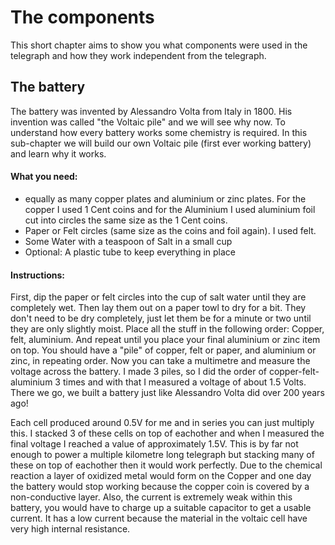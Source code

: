 # The components
This short chapter aims to show you what components were used in the telegraph and how they work independent from the telegraph. 

## The battery
The battery was invented by Alessandro Volta from Italy in 1800. His invention was called "the Voltaic pile" and we will see why now. 
To understand how every battery works some chemistry is required. In this sub-chapter we will build our own Voltaic pile (first ever working battery) and learn why it works.

#### What you need:
- equally as many copper plates and aluminium or zinc plates. For the copper I used 1 Cent coins and for the Aluminium I used aluminium foil cut into circles the same size as the 1 Cent coins.
- Paper or Felt circles (same size as the coins and foil again). I used felt. 
- Some Water with a teaspoon of Salt in a small cup
- Optional: A plastic tube to keep everything in place

#### Instructions:
First, dip the paper or felt circles into the cup of salt water until they are completely wet. Then lay them out on a paper towl to dry for a bit. They don't need to be dry completely, just let them be for a minute or two until they are only slightly moist. 
Place all the stuff in the following order: Copper, felt, aluminium. And repeat until you place your final aluminium or zinc item on top. You should have a "pile" of copper, felt or paper, and aluminium or zinc, in repeating order. 
Now you can take a multimetre and measure the voltage across the battery. I made 3 piles, so I did the order of copper-felt-aluminium 3 times and with that I measured a voltage of about 1.5 Volts.
There we go, we built a battery just like Alessandro Volta did over 200 years ago! 

Each cell produced around 0.5V for me and in series you can just multiply this. I stacked 3 of these cells on top of eachother and when I measured the final voltage I reached a value of approximately 1.5V. This is by far not enough to power a multiple kilometre long telegraph but stacking many of these on top of eachother then it would work perfectly.
Due to the chemical reaction a layer of oxidized metal would form on the Copper and one day the battery would stop working because the copper coin is covered by a non-conductive layer. 
Also, the current is extremely weak within this battery, you would have to charge up a suitable capacitor to get a usable current. It has a low current because the material in the voltaic cell have very high internal resistance.

